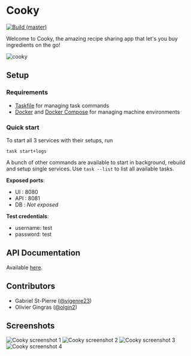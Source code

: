 # Cooky

[![Build (master)](https://github.com/vigenere23/Cooky/actions/workflows/build-master.yml/badge.svg)](https://github.com/vigenere23/Cooky/actions/workflows/build-master.yml)

Welcome to Cooky, the amazing recipe sharing app that let's you buy ingredients on the go!

![cooky](https://user-images.githubusercontent.com/32545895/78456681-1858a280-7673-11ea-9ddd-ba089f6616f3.png)

## Setup

### Requirements

- [Taskfile](https://taskfile.dev/#/) for managing task commands
- [Docker](https://docs.docker.com/) and [Docker Compose](https://docs.docker.com/compose/) for managing machine environments

### Quick start

To start all 3 services with their setups, run

```shell
task start+logs
```

A bunch of other commands are available to start in background, rebuild and setup single services. Use `task --list` to list all available tasks.

**Exposed ports**:

- UI : 8080
- API : 8081
- DB : *Not exposed*

**Test credentials**:

- username: test
- password: test

## API Documentation

Available [here](./app/doc/README.md).

## Contributors

- Gabriel St-Pierre ([@vigenre23](https://github.com/vigenere23))
- Olivier Gingras ([@olgin2](https://github.com/olgin2))

## Screenshots

![Cooky screenshot 1](https://user-images.githubusercontent.com/32545895/72568296-d2ffb280-3885-11ea-8338-9c9d1f03b47c.png)
![Cooky screenshot 2](https://user-images.githubusercontent.com/32545895/72568223-a055ba00-3885-11ea-84c2-daaf5780dd19.png)
![Cooky screenshot 3](https://user-images.githubusercontent.com/32545895/72568425-1f4af280-3886-11ea-9a93-9b5053651ffd.png)
![Cooky screenshot 4](https://user-images.githubusercontent.com/32545895/72568500-499cb000-3886-11ea-8934-d37a8fdbb822.png)
